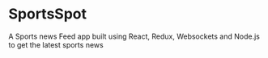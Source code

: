 # SportsSpot
A Sports news Feed app built using React, Redux, Websockets and Node.js to get the latest sports news
